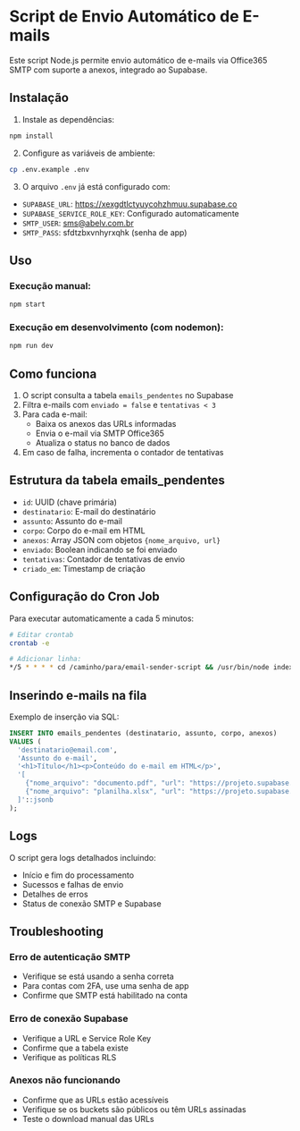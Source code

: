 # Script de Envio Automático de E-mails

Este script Node.js permite envio automático de e-mails via Office365 SMTP com suporte a anexos, integrado ao Supabase.

## Instalação

1. Instale as dependências:
```bash
npm install
```

2. Configure as variáveis de ambiente:
```bash
cp .env.example .env
```

3. O arquivo `.env` já está configurado com:
- `SUPABASE_URL`: https://xexgdtlctyuycohzhmuu.supabase.co
- `SUPABASE_SERVICE_ROLE_KEY`: Configurado automaticamente
- `SMTP_USER`: sms@abelv.com.br
- `SMTP_PASS`: sfdtzbxvnhyrxqhk (senha de app)

## Uso

### Execução manual:
```bash
npm start
```

### Execução em desenvolvimento (com nodemon):
```bash
npm run dev
```

## Como funciona

1. O script consulta a tabela `emails_pendentes` no Supabase
2. Filtra e-mails com `enviado = false` e `tentativas < 3`
3. Para cada e-mail:
   - Baixa os anexos das URLs informadas
   - Envia o e-mail via SMTP Office365
   - Atualiza o status no banco de dados
4. Em caso de falha, incrementa o contador de tentativas

## Estrutura da tabela emails_pendentes

- `id`: UUID (chave primária)
- `destinatario`: E-mail do destinatário
- `assunto`: Assunto do e-mail
- `corpo`: Corpo do e-mail em HTML
- `anexos`: Array JSON com objetos `{nome_arquivo, url}`
- `enviado`: Boolean indicando se foi enviado
- `tentativas`: Contador de tentativas de envio
- `criado_em`: Timestamp de criação

## Configuração do Cron Job

Para executar automaticamente a cada 5 minutos:

```bash
# Editar crontab
crontab -e

# Adicionar linha:
*/5 * * * * cd /caminho/para/email-sender-script && /usr/bin/node index.js >> /var/log/email-sender.log 2>&1
```

## Inserindo e-mails na fila

Exemplo de inserção via SQL:
```sql
INSERT INTO emails_pendentes (destinatario, assunto, corpo, anexos) 
VALUES (
  'destinatario@email.com',
  'Assunto do e-mail',
  '<h1>Título</h1><p>Conteúdo do e-mail em HTML</p>',
  '[
    {"nome_arquivo": "documento.pdf", "url": "https://projeto.supabase.co/storage/v1/object/public/bucket/arquivo.pdf"},
    {"nome_arquivo": "planilha.xlsx", "url": "https://projeto.supabase.co/storage/v1/object/public/bucket/planilha.xlsx"}
  ]'::jsonb
);
```

## Logs

O script gera logs detalhados incluindo:
- Início e fim do processamento
- Sucessos e falhas de envio
- Detalhes de erros
- Status de conexão SMTP e Supabase

## Troubleshooting

### Erro de autenticação SMTP
- Verifique se está usando a senha correta
- Para contas com 2FA, use uma senha de app
- Confirme que SMTP está habilitado na conta

### Erro de conexão Supabase
- Verifique a URL e Service Role Key
- Confirme que a tabela existe
- Verifique as políticas RLS

### Anexos não funcionando
- Confirme que as URLs estão acessíveis
- Verifique se os buckets são públicos ou têm URLs assinadas
- Teste o download manual das URLs